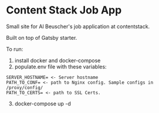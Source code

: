 # Content Stack Job App

Small site for Al Beuscher's job application at contentstack. 

Built on top of Gatsby starter.

To run:
  1. install docker and docker-compose
  2. populate.env file with these variables:
    
    SERVER_HOSTNAME= <- Server hostname
    PATH_TO_CONF= <- path to Nginx config. Sample configs in /proxy/config/
    PATH_TO_CERTS= <- path to SSL Certs.

  3. docker-compose up -d